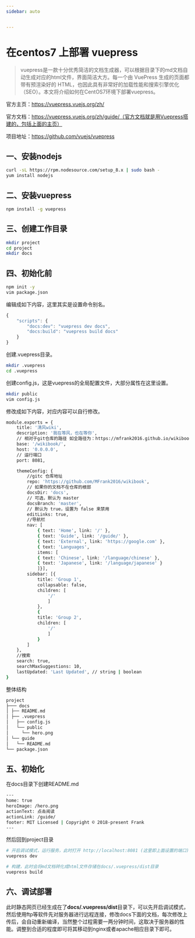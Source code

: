 ```yaml
---
sidebar: auto


---
```


# 在centos7 上部署 vuepress

> vuepress是一款十分优秀简洁的文档生成器，可以根据目录下的md文档自动生成对应的html文件，界面简洁大方。每一个由 VuePress 生成的页面都带有预渲染好的 HTML，也因此具有非常好的加载性能和搜索引擎优化（SEO）。本文将介绍如何在CentOS7环境下部署vuepress。

官方主页：https://vuepress.vuejs.org/zh/  

官方文档：https://vuepress.vuejs.org/zh/guide/（官方文档就是用Vuepress搭建的，包括上面的主页）

项目地址：https://github.com/vuejs/vuepress

## 一、安装nodejs

``` bash
curl -sL https://rpm.nodesource.com/setup_8.x | sudo bash -
yum install nodejs
```

## 二、安装vuepress

``` bash
npm install -g vuepress
```

## 三、创建工作目录

``` bash
mkdir project
cd project
mkdir docs
```

## 四、初始化前

``` bash
npm init -y
vim package.json
```

编辑成如下内容，这里其实是设置命令别名。

```javascript
{
    "scripts": {
    	"docs:dev": "vuepress dev docs",
    	"docs:build": "vuepress build docs"
    }
}
```

创建.vuepress目录。

``` bash
mkdir .vuepress
cd .vuepress
```

创建config.js，这是vuepress的全局配置文件，大部分属性在这里设置。

``` bash
mkdir public
vim config.js
```

修改成如下内容，对应内容可以自行修改。

``` bash
module.exports = {
	title: '清风wiki',
	description: '我在等风，也在等你',
	// 相对于git仓库的路径 如全路径为：https://mfrank2016.github.io/wikibook/ 则设置为'/wikibook/'
	base: '/wikibook/',
	host: '0.0.0.0',
	// 运行端口
	port: 8081,

	themeConfig: {
		//gitc 仓库地址
    	repo: 'https://github.com/MFrank2016/wikibook',
    	// 如果你的文档不在仓库的根部
   		docsDir: 'docs',
    	// 可选，默认为 master
    	docsBranch: 'master',
    	// 默认为 true，设置为 false 来禁用
    	editLinks: true,
    	//导航栏
    	nav: [
      		{ text: 'Home', link: '/' },
      		{ text: 'Guide', link: '/guide/' },
      		{ text: 'External', link: 'https://google.com' },
      		{ text: 'Languages',
      		items: [
      		{ text: 'Chinese', link: '/language/chinese' },
      		{ text: 'Japanese', link: '/language/japanese' }
      		]}],
      	sidebar: [{
        	title: 'Group 1',
        	collapsable: false,
        	children: [
          		'/'
        		]
      		},
      		{
        	title: 'Group 2',
        	children: [
            	'/'
        		]
      		}
    	]
  	},  
    //搜索
    search: true,
    searchMaxSuggestions: 10,
    lastUpdated: 'Last Updated', // string | boolean
}
```

整体结构

``` bash
project
├─── docs
│ ├── README.md
│ ├── .vuepress
│   ├── config.js
│   └── public
│     └── hero.png
│ └── guide
│   └── README.md 
└── package.json
```

## 五、初始化

在docs目录下创建README.md

```bash
---
home: true
heroImage: /hero.png
actionText: 点击阅读
actionLink: /guide/
footer: MIT Licensed | Copyright © 2018-present Frank
---
```

然后回到project目录

```bash
# 开启调试模式，运行服务，此时打开 http://localhost:8081 (这里即上面设置的端口) 即能看到最简单的页面
vuepress dev

# 构建，此时会将md文档转化成html文件存储在docs/.vuepress/dist目录
vuepress build
```

## 六、调试部署

此时静态网页已经生成在了**docs/.vuepress/dist**目录下，可以先开启调试模式，然后使用ftp等软件先对服务器进行远程连接，修改docs下面的文档，每次修改上传后，会自动重新编译，当然整个过程需要一两分钟时间，这取决于服务器的性能。调整到合适的程度即可将其移动到nginx或者apache相应目录下即可。




